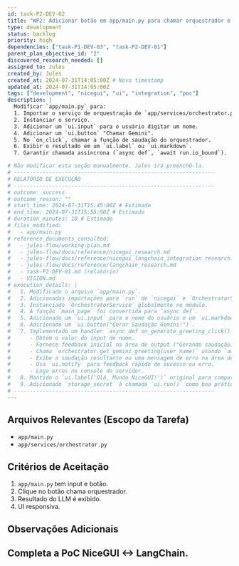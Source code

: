 ```yaml
---
id: task-P2-DEV-02
title: "WP2: Adicionar botão em app/main.py para chamar orquestrador e exibir resultado"
type: development
status: backlog
priority: high
dependencies: ["task-P1-DEV-03", "task-P2-DEV-01"]
parent_plan_objective_id: "2"
discovered_research_needed: []
assigned_to: Jules
created_by: Jules
created_at: 2024-07-31T14:05:00Z # Novo timestamp
updated_at: 2024-07-31T14:05:00Z
tags: ["development", "nicegui", "ui", "integration", "poc"]
description: |
  Modificar `app/main.py` para:
  1. Importar o serviço de orquestração de `app/services/orchestrator.py`.
  2. Instanciar o serviço.
  3. Adicionar um `ui.input` para o usuário digitar um nome.
  4. Adicionar um `ui.button` "Chamar Gemini".
  5. No `on_click`, chamar a função de saudação do orquestrador.
  6. Exibir o resultado em um `ui.label` ou `ui.markdown`.
  7. Garantir chamada assíncrona (`async def`, `await run.io_bound`).

# Não modificar esta seção manualmente. Jules irá preenchê-la.
# ---------------------------------------------------------------
# RELATÓRIO DE EXECUÇÃO
# ---------------------------------------------------------------
# outcome: success
# outcome_reason: ""
# start_time: 2024-07-31T15:45:00Z # Estimado
# end_time: 2024-07-31T15:55:00Z # Estimado
# duration_minutes: 10 # Estimado
# files_modified:
#   - app/main.py
# reference_documents_consulted:
#   - jules-flow/working-plan.md
#   - jules-flow/docs/reference/nicegui_research.md
#   - jules-flow/docs/reference/nicegui_langchain_integration_research.md
#   - jules-flow/docs/reference/langchain_research.md
#   - task-P2-DEV-01.md (relatório)
#   - VISION.md
# execution_details: |
#   1. Modificado o arquivo `app/main.py`.
#   2. Adicionadas importações para `run` de `nicegui` e `OrchestratorService` de `app.services.orchestrator`.
#   3. Instanciado `OrchestratorService` globalmente no módulo.
#   4. A função `main_page` foi convertida para `async def`.
#   5. Adicionado um `ui.input` para o nome do usuário e um `ui.markdown()` para exibir a saudação.
#   6. Adicionado um `ui.button("Gerar Saudação Gemini!")`.
#   7. Implementado um handler `async def on_generate_greeting_click()` para o botão:
#      - Obtém o valor do input de nome.
#      - Fornece feedback inicial na área de output ("Gerando saudação...").
#      - Chama `orchestrator.get_gemini_greeting(user_name)` usando `await run.io_bound()` para garantir que a chamada não bloqueie a UI.
#      - Exibe a saudação resultante ou uma mensagem de erro na área de output.
#      - Usa `ui.notify` para feedback rápido de sucesso ou erro.
#      - Loga erros no console do servidor.
#   8. Mantido o `ui.label('Olá, Mundo NiceGUI!')` original para compatibilidade com o teste P1-TEST-01.
#   9. Adicionado `storage_secret` à chamada `ui.run()` como boa prática, embora não estritamente usado por esta PoC.
# ---------------------------------------------------------------
---
```


## Arquivos Relevantes (Escopo da Tarefa)
* `app/main.py`
* `app/services/orchestrator.py`

## Critérios de Aceitação
1. `app/main.py` tem input e botão.
2. Clique no botão chama orquestrador.
3. Resultado do LLM é exibido.
4. UI responsiva.

## Observações Adicionais
Completa a PoC NiceGUI <-> LangChain.
---
